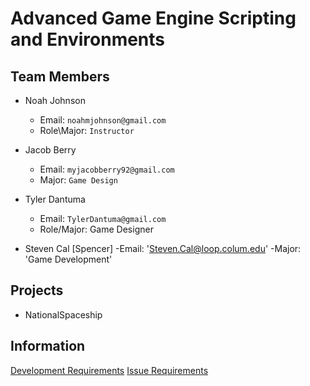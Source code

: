 # Advanced Game Engine Scripting and Environments

## Team Members

- Noah Johnson
    - Email: `noahmjohnson@gmail.com`
    - Role\Major: `Instructor`
- Jacob Berry
    - Email: `myjacobberry92@gmail.com`
    - Major: `Game Design`
- Tyler Dantuma

    - Email: `TylerDantuma@gmail.com`
    - Role/Major: Game Designer

- Steven Cal [Spencer]
   -Email: 'Steven.Cal@loop.colum.edu'
    -Major: 'Game Development'

## Projects
- NationalSpaceship <a href="https://github.com/IAMColumbia/NationalSpaceship.git"><i class="fa fa-git-square"></i></a>

## Information
<a href="development.md" title="Development">Development Requirements</a>
<a href="issue_requirements.md" title="Issue Requirements">Issue Requirements</a>
